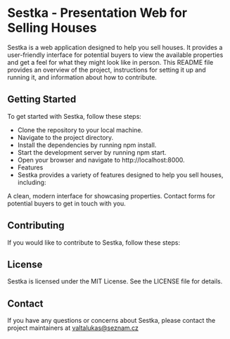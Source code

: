 # Sestka - Presentation Web for Selling Houses
Sestka is a web application designed to help you sell houses. It provides a user-friendly interface for potential buyers to view the available properties and get a feel for what they might look like in person. This README file provides an overview of the project, instructions for setting it up and running it, and information about how to contribute.

## Getting Started
To get started with Sestka, follow these steps:

- Clone the repository to your local machine.
- Navigate to the project directory.
- Install the dependencies by running npm install.
- Start the development server by running npm start.
- Open your browser and navigate to http://localhost:8000.
- Features
- Sestka provides a variety of features designed to help you sell houses, including:

A clean, modern interface for showcasing properties.
Contact forms for potential buyers to get in touch with you.

## Contributing
If you would like to contribute to Sestka, follow these steps:

## License
Sestka is licensed under the MIT License. See the LICENSE file for details.

## Contact
If you have any questions or concerns about Sestka, please contact the project maintainers at valtalukas@seznam.cz
